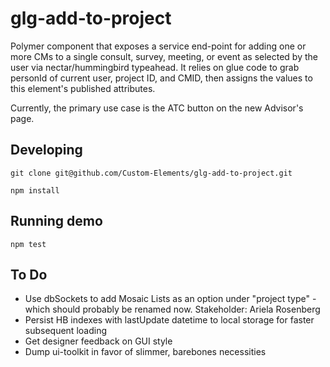 # glg-add-to-project

Polymer component that exposes a service end-point for adding one or more CMs to
a single consult, survey, meeting, or event as selected by the user via nectar/hummingbird typeahead.
It relies on glue code to grab personId of current user, project ID, and
CMID, then assigns the values to this element's published attributes.

Currently, the primary use case is the ATC button on the new Advisor's page.

## Developing

`git clone git@github.com/Custom-Elements/glg-add-to-project.git`

`npm install`

## Running demo

`npm test`

## To Do
* Use dbSockets to add Mosaic Lists as an option under "project type" - which
  should probably be renamed now. Stakeholder: Ariela Rosenberg
* Persist HB indexes with lastUpdate datetime to local storage for faster subsequent loading
* Get designer feedback on GUI style
* Dump ui-toolkit in favor of slimmer, barebones necessities
